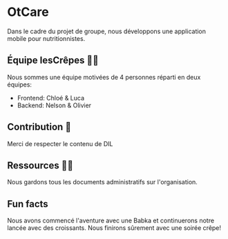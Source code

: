 # OtCare

Dans le cadre du projet de groupe, nous développons une application mobile pour nutritionnistes.

## Équipe lesCrêpes 🙋‍♀️

Nous sommes une équipe motivées de 4 personnes réparti en deux équipes:

- Frontend: Chloé & Luca
- Backend: Nelson & Olivier

## Contribution 🌈

Merci de respecter le contenu de DIL

## Ressources 👩‍💻

Nous gardons tous les documents administratifs sur l'organisation.

## Fun facts

Nous avons commencé l'aventure avec une Babka et continuerons notre lancée avec des croissants. Nous finirons sûrement avec une soirée crêpe!

